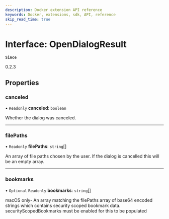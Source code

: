 ```yaml
---
description: Docker extension API reference
keywords: Docker, extensions, sdk, API, reference
skip_read_time: true
---
```


# Interface: OpenDialogResult

**`Since`**

0.2.3

## Properties

### canceled

• `Readonly` **canceled**: `boolean`

Whether the dialog was canceled.

___

### filePaths

• `Readonly` **filePaths**: `string`[]

An array of file paths chosen by the user. If the dialog is cancelled this will be an empty array.

___

### bookmarks

• `Optional` `Readonly` **bookmarks**: `string`[]

macOS only- An array matching the filePaths array of base64 encoded strings which contains security scoped bookmark data. securityScopedBookmarks must be enabled for this to be populated
